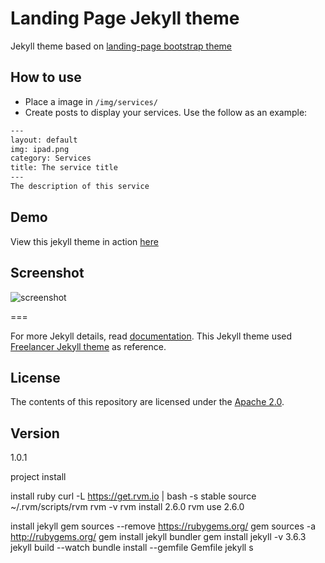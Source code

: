 # Landing Page Jekyll theme

Jekyll theme based on [landing-page bootstrap theme ](http://startbootstrap.com/templates/landing-page/)

## How to use
 - Place a image in `/img/services/`
 - Create posts to display your services. Use the follow as an example:

```txt
---
layout: default
img: ipad.png
category: Services
title: The service title
---
The description of this service
```

## Demo
View this jekyll theme in action [here](https://swcool.github.io/landing-page-theme)

## Screenshot
![screenshot](https://raw.githubusercontent.com/swcool/landing-page-theme/master/img/screenshot.png)

===

For more Jekyll details, read [documentation](http://jekyllrb.com/).
This Jekyll theme used [Freelancer Jekyll theme](https://github.com/jeromelachaud/freelancer-theme/) as reference.

## License
The contents of this repository are licensed under the [Apache
2.0](http://www.apache.org/licenses/LICENSE-2.0.html).

## Version
1.0.1

project install

install ruby
curl -L https://get.rvm.io | bash -s stable
source ~/.rvm/scripts/rvm
rvm -v
rvm install 2.6.0
rvm use 2.6.0

install jekyll
gem sources --remove https://rubygems.org/
gem sources -a http://rubygems.org/
gem install jekyll bundler
gem install jekyll -v 3.6.3
jekyll build --watch
bundle install --gemfile Gemfile
jekyll s